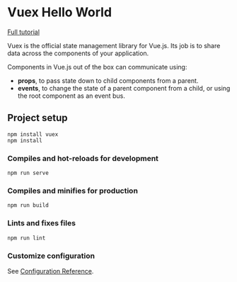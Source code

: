 # Vuex Hello World

[Full tutorial](https://flaviocopes.com/vuex/)

Vuex is the official state management library for Vue.js. Its job is to share data across the components of your application.

Components in Vue.js out of the box can communicate using:

* **props**, to pass state down to child components from a parent.
* **events**, to change the state of a parent component from a child, or using the root component as an event bus.

## Project setup
```
npm install vuex
npm install
```

### Compiles and hot-reloads for development
```
npm run serve
```

### Compiles and minifies for production
```
npm run build
```

### Lints and fixes files
```
npm run lint
```

### Customize configuration
See [Configuration Reference](https://cli.vuejs.org/config/).

